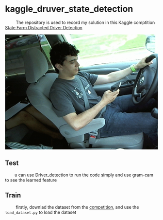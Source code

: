 # kaggle_druver_state_detection

&#160;&#160;&#160;&#160;&#160;&#160;&#160;&#160; The repository is used to record my solution in this Kaggle comptition [State Farm Distracted Driver Detection](https://www.kaggle.com/c/state-farm-distracted-driver-detection/overview)


![Alt text](https://github.com/weijiawu/kaggle_driver_state_detection/blob/master/image/output_DEb8oT.gif)


## Test

 &#160;&#160;&#160;&#160;&#160;&#160;&#160;&#160;u can use Driver_detection to run the code simply and use gram-cam to see the 
learned  feature 

## Train
 &#160;&#160;&#160;&#160;&#160;&#160;&#160;&#160; firstly, downlad the dataset from the [competition](https://www.kaggle.com/c/state-farm-distracted-driver-detection/overview), and use the `load_dataset.py` to load the dataset 
